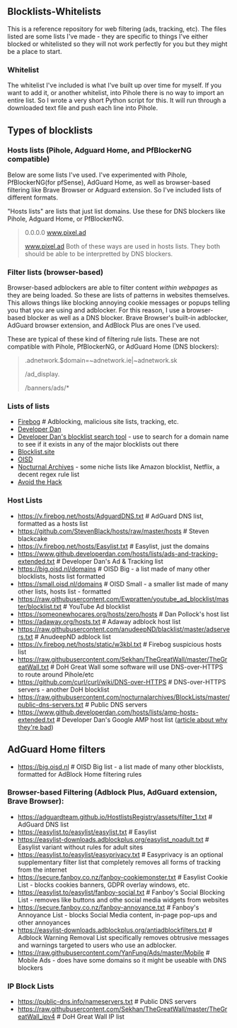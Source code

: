 ﻿## Blocklists-Whitelists 
 
 This is a reference repository for web filtering (ads, tracking, etc). The files listed are some lists I've made - they are specific to things I've either blocked or whitelisted so they will not work perfectly for you but they might be a place to start.

 ### Whitelist
 The whitelist I've included is what I've built up over time for myself. If you want to add it, or another whitelist, into Pihole there is no way to import an entire list. So I wrote a very short Python script for this. It will run through a downloaded text file and push each line into Pihole. 
 
## Types of blocklists

 ### Hosts lists (Pihole, Adguard Home, and PfBlockerNG compatible)
Below are some lists I've used. I've experimented with Pihole, PfBlockerNG(for pfSense), AdGuard Home, as well as browser-based filtering like Brave Browser or Adguard extension. So I've included lists of different formats. 

"Hosts lists" are lists that just list domains. Use these for DNS blockers like Pihole, Adguard Home, or PfBlockerNG. 
> 0.0.0.0 www.pixel.ad
> 
> www.pixel.ad
Both of these ways are used in hosts lists. They both should be able to be interpretted by DNS blockers.

### Filter lists (browser-based)
Browser-based adblockers are able to filter content *within webpages* as they are being loaded. So these are lists of patterns in websites themselves. This allows things like blocking annoying cookie messages or popups telling you that you are using and adblocker. For this reason, I use a browser-based blocker as well as a DNS blocker. Brave Browser's built-in adblocker, AdGuard browser extension, and AdBlock Plus are ones I've used.

These are typical of these kind of filtering rule lists. These are not compatible with Pihole, PfBlockerNG, or AdGuard Home (DNS blockers):
> .adnetwork.$domain=~adnetwork.ie|~adnetwork.sk
>
> /ad_display.
>
> /banners/ads/*



### Lists of lists
- [Firebog](https://firebog.net/)   # Adblocking, malicious site lists, tracking, etc.
- [Developer Dan](https://www.github.developerdan.com/hosts/)
- [Developer Dan's blocklist search tool](https://blocklist-tools.developerdan.com/entries/search) - use to search for a domain name to see if it exists in any of the major blocklists out there
- [Blocklist.site](https://blocklist.site/)
- [OISD](https://oisd.nl/)
- [Nocturnal Archives](https://github.com/nocturnalarchives/BlockLists) - some niche lists like Amazon blocklist, Netflix, a decent regex rule list
- [Avoid the Hack](https://avoidthehack.com/best-pihole-blocklists)

### Host Lists
- https://v.firebog.net/hosts/AdguardDNS.txt   # AdGuard DNS list, formatted as a hosts list
- https://github.com/StevenBlack/hosts/raw/master/hosts      # Steven blackcake
- https://v.firebog.net/hosts/Easylist.txt # Easylist, just the domains
- https://www.github.developerdan.com/hosts/lists/ads-and-tracking-extended.txt  # Developer Dan's Ad & Tracking list
- https://big.oisd.nl/domains # OISD Big - a list made of many other blocklists, hosts list formatted
- https://small.oisd.nl/domains # OISD Small - a smaller list made of many other lists, hosts list - formatted
- https://raw.githubusercontent.com/Ewpratten/youtube_ad_blocklist/master/blocklist.txt # YouTube Ad blocklist
- https://someonewhocares.org/hosts/zero/hosts # Dan Pollock's host list
- https://adaway.org/hosts.txt # Adaway adblock host list
- https://raw.githubusercontent.com/anudeepND/blacklist/master/adservers.txt # AnudeepND adblock list
- https://v.firebog.net/hosts/static/w3kbl.txt # Firebog suspicious hosts list
- https://raw.githubusercontent.com/Sekhan/TheGreatWall/master/TheGreatWall.txt # DoH Great Wall some software will use DNS-over-HTTPS to route around Pihole/etc
- https://github.com/curl/curl/wiki/DNS-over-HTTPS # DNS-over-HTTPS servers - another DoH blocklist
- https://raw.githubusercontent.com/nocturnalarchives/BlockLists/master/public-dns-servers.txt # Public DNS servers
- https://www.github.developerdan.com/hosts/lists/amp-hosts-extended.txt # Developer Dan's Google AMP host list ([article about why they're bad](https://www.theregister.com/2017/05/19/open_source_insider_google_amp_bad_bad_bad/))

## AdGuard Home filters
- https://big.oisd.nl  # OISD Big list - a list made of many other blocklists, formatted for AdBlock Home filtering rules

### Browser-based Filtering (Adblock Plus, AdGuard extension, Brave Browser):
- https://adguardteam.github.io/HostlistsRegistry/assets/filter_1.txt   # AdGuard DNS list
- https://easylist.to/easylist/easylist.txt  # Easylist
- https://easylist-downloads.adblockplus.org/easylist_noadult.txt # Easylist variant without rules for adult sites
- https://easylist.to/easylist/easyprivacy.txt # Easyprivacy  is an optional supplementary filter list that completely removes all forms of tracking from the internet
- https://secure.fanboy.co.nz/fanboy-cookiemonster.txt # Easylist Cookie List - blocks cookies banners, GDPR overlay windows, etc.
- https://easylist.to/easylist/fanboy-social.txt # Fanboy's Social Blocking List - removes like buttons and othe social media widgets from websites
- https://secure.fanboy.co.nz/fanboy-annoyance.txt # Fanboy's Annoyance List - blocks Social Media content, in-page pop-ups and other annoyances
- https://easylist-downloads.adblockplus.org/antiadblockfilters.txt # Adblock Warning Removal List specifically removes obtrusive messages and warnings targeted to users who use an adblocker.
- https://raw.githubusercontent.com/YanFung/Ads/master/Mobile   # Mobile Ads - does have some domains so it might be useable with DNS blockers

### IP Block Lists
- https://public-dns.info/nameservers.txt # Public DNS servers
- https://raw.githubusercontent.com/Sekhan/TheGreatWall/master/TheGreatWall_ipv4 # DoH Great Wall IP list
 
